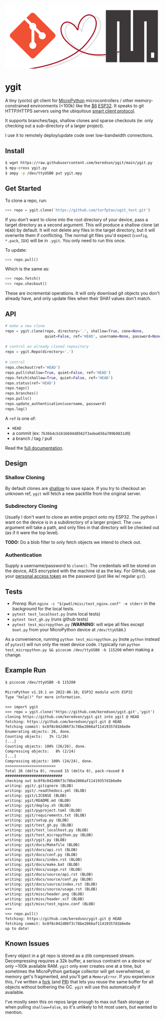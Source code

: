 ![header](misc/header.png)

# ygit
A tiny (yocto) git client for [MicroPython](https://micropython.org/) microcontrollers / other memory-constrained environments (<100k)
like the [$6](https://www.amazon.com/Teyleten-Robot-ESP-WROOM-32-Development-Microcontroller/dp/B08246MCL5) 
[ESP32](https://en.wikipedia.org/wiki/ESP32).  It speaks to git HTTP/HTTPS servers using the ubiquitous 
[smart client protocol](https://www.git-scm.com/docs/http-protocol#_smart_clients).  

It supports branches/tags, shallow clones and sparse checkouts (ie: only checking out a sub-directory of a larger project).

I use it to remotely deploy/update code over low-bandwidth connections.


## Install
```bash
$ wget https://raw.githubusercontent.com/keredson/ygit/main/ygit.py
$ mpy-cross ygit.py
$ ampy -p /dev/ttyUSB0 put ygit.mpy
```

## Get Started
To clone a repo, run:
```python
>>> repo = ygit.clone('https://github.com/turfptax/ugit_test.git')
```
If you don't want to clone into the root directory of your device, pass a target directory as a second argument.  This will produce a shallow clone (at `HEAD`) by default.  It will not delete any files in the target directory, but it will overwrite them if conflicting.  The normal git files you'd expect (`config`, `*.pack`, `IDX`) will be in `.ygit`.  You only need to run this once.

To update:
```python
>>> repo.pull()
```
Which is the same as:
```python
>>> repo.fetch()
>>> repo.checkout()
```
These are incremental operations.  It will only download git objects you don't already have, and only update files when their SHA1 values don't match.


## API

```python
# make a new clone
repo = ygit.clone(repo, directory='.', shallow=True, cone=None, 
                  quiet=False, ref='HEAD', username=None, password=None)

# control an already cloned repository
repo = ygit.Repo(directory='.')

# control
repo.checkout(ref='HEAD')
repo.pull(shallow=True, quiet=False, ref='HEAD')
repo.fetch(shallow=True, quiet=False, ref='HEAD')
repo.status(ref='HEAD')
repo.tags()
repo.branches()
repo.pulls()
repo.update_authentication(username, password)
repo.log()
```
A `ref` is one of: 
- `HEAD`
- a commit (ex: `7b36b4cb1616694d8562f3adea656a709b9831d9`)
- a branch / tag / pull

Read the [full documentation](https://ygit.readthedocs.io/en/latest/api.html).


## Design

### Shallow Cloning
By default clones are [shallow](https://github.blog/2020-12-21-get-up-to-speed-with-partial-clone-and-shallow-clone/) to
save space.  If you try to checkout an unknown ref, `ygit` will fetch a new packfile from the original server.


### Subdirectory Cloning
Usually I don't want to clone an entire project onto my ESP32.  The python I want on the device is in a subdirectory of a larger project.  The `cone` argument will take a path, and only files in that directory will be checked out (as if it were the top level).

**TODO:** Do a blob filter to only fetch objects we intend to check out.


### Authentication
Supply a username/password to `clone()`.  The credentials will be stored on the device, AES encrypted with the machine
id as the key.  For GitHub, use your [personal access token](https://docs.github.com/en/authentication/keeping-your-account-and-data-secure/creating-a-personal-access-token)
as the password (just like w/ regular `git`).


## Tests
- *Prereq:* Run `nginx -c "$(pwd)/misc/test_nginx.conf" -e stderr` in the background for the local tests.
- `pytest test_localhost.py` (runs local tests) 
- `pytest test_gh.py` (runs github tests)
- `pytest test_micropython.py` (**WARNING:** will wipe all files except `boot.py` from your MicroPython device at `/dev/ttyUSB0`.)

As a convenience, running `python test_micropython.py` (note `python` instead of `pytest`) will run only the reset device code.  I 
typically run `python test_micropython.py && picocom /dev/ttyUSB0 -b 115200` when making a change.

## Example Run
```
$ picocom /dev/ttyUSB0 -b 115200

MicroPython v1.19.1 on 2022-06-18; ESP32 module with ESP32
Type "help()" for more information.

>>> import ygit
>>> repo = ygit.clone('https://github.com/keredson/ygit.git','ygit')
cloning https://github.com/keredson/ygit.git into ygit @ HEAD
fetching: https://github.com/keredson/ygit.git @ HEAD
fetching commit: bc0f8c042d06f3c78be2066af11419357d1b6e0e
Enumerating objects: 26, done.
Counting objects:   3% (1/26)
[...]
Counting objects: 100% (26/26), done.
Compressing objects:   8% (2/24)
[...]
Compressing objects: 100% (24/24), done.
>>>>>>>>>>>>>>>>>>>>>>>
Total 26 (delta 0), reused 15 (delta 0), pack-reused 0
##########################
checking out bc0f8c042d06f3c78be2066af11419357d1b6e0e
writing: ygit/.gitignore (BLOB)
writing: ygit/.readthedocs.yml (BLOB)
writing: ygit/LICENSE (BLOB)
writing: ygit/README.md (BLOB)
writing: ygit/deploy.sh (BLOB)
writing: ygit/pyproject.toml (BLOB)
writing: ygit/requirements.txt (BLOB)
writing: ygit/setup.py (BLOB)
writing: ygit/test_gh.py (BLOB)
writing: ygit/test_localhost.py (BLOB)
writing: ygit/test_micropython.py (BLOB)
writing: ygit/ygit.py (BLOB)
writing: ygit/docs/Makefile (BLOB)
writing: ygit/docs/api.rst (BLOB)
writing: ygit/docs/conf.py (BLOB)
writing: ygit/docs/index.rst (BLOB)
writing: ygit/docs/make.bat (BLOB)
writing: ygit/docs/usage.rst (BLOB)
writing: ygit/docs/source/api.rst (BLOB)
writing: ygit/docs/source/conf.py (BLOB)
writing: ygit/docs/source/index.rst (BLOB)
writing: ygit/docs/source/usage.rst (BLOB)
writing: ygit/misc/header.png (BLOB)
writing: ygit/misc/header.xcf (BLOB)
writing: ygit/misc/test_nginx.conf (BLOB)
>>> 
>>> repo.pull()
fetching: https://github.com/keredson/ygit.git @ HEAD
fetching commit: bc0f8c042d06f3c78be2066af11419357d1b6e0e
up to date!

```

## Known Issues
Every object in a git repo is stored as a zlib compressed stream.  Decompressing requires a 32k buffer, 
a serious contraint on a device w/ only ~100k available RAM.  `ygit` only ever creates one at a time, but
sometimes the MicroPython garbage collector will get overwhelmed, or memory get's 
fragmented, and you'll get a `MemoryError`.  If you experience this, I've written a 
[fork](https://github.com/keredson/micropython) (and [PR](https://github.com/micropython/micropython/pull/11183))
that lets you reuse the same buffer for all objects without bothering the GC.  `ygit` will use this
automatically if available.

I've mostly seen this on repos large enough to max out flash storage or when pulling `shallow=False`, so 
it's unlikely to hit most users, but wanted to mention.
